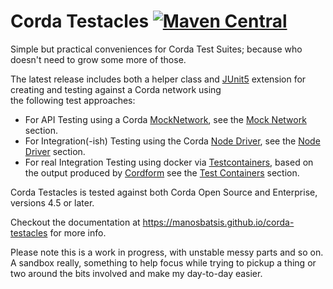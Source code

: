 # Corda Testacles [![Maven Central](https://img.shields.io/maven-central/v/com.github.manosbatsis.corda.testacles/corda-testacles-testcontainers.svg)](https://repo1.maven.org/maven2/com/github/manosbatsis/corda/testacles/) 
<!--
![CircleCI](https://img.shields.io/circleci/build/github/manosbatsis/corda-testacles)
-->

Simple but practical conveniences for Corda Test Suites; 
because who doesn't need to grow some more of those. 

The latest release includes both a helper class and 
[JUnit5](https://junit.org/junit5) 
extension for creating and testing against a Corda network using  
the following test approaches:

- For API Testing using a Corda [MockNetwork](https://docs.corda.net/docs/corda-os/4.6/api-testing.html#flow-testing), 
see the [Mock Network](mocknetwork/) section.
- For Integration(-ish) Testing using the Corda [Node Driver](https://docs.corda.net/docs/corda-os/4.6/tutorial-integration-testing.html), 
see the [Node Driver](nodedriver/) section.
- For real Integration Testing using docker via [Testcontainers](https://www.testcontainers.org/), 
based on the output produced by [Cordform](https://docs.corda.net/docs/corda-os/4.6/generating-a-node.html) 
see the [Test Containers](testcontainers/) section.
 
Corda Testacles is tested against both Corda Open Source 
and Enterprise, versions 4.5 or later. 

Checkout the documentation at https://manosbatsis.github.io/corda-testacles for more info.

Please note this is a work in progress, with unstable messy 
parts and so on. A sandbox really, something to help focus while trying 
to pickup a thing or two around the bits involved and make my 
day-to-day easier.



